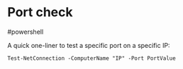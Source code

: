 # Port check
#powershell 

A quick one-liner to test a specific port on a specific IP:

```shell
Test-NetConnection -ComputerName "IP" -Port PortValue
```